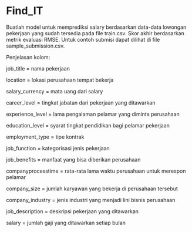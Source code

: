 # Find_IT
Buatlah model untuk memprediksi salary berdasarkan data-data lowongan pekerjaan yang sudah tersedia pada file train.csv. Skor akhir berdasarkan metrik evaluasi RMSE. Untuk contoh submisi dapat dilihat di file sample_submission.csv.

Penjelasan kolom:

job_title = nama pekerjaan

location = lokasi perusahaan tempat bekerja

salary_currency = mata uang dari salary

career_level = tingkat jabatan dari pekerjaan yang ditawarkan

experience_level = lama pengalaman pelamar yang diminta perusahaan

education_level = syarat tingkat pendidikan bagi pelamar pekerjaan

employment_type = tipe kontrak

job_function = kategorisasi jenis pekerjaan

job_benefits = manfaat yang bisa diberikan perusahaan

companyprocesstime = rata-rata lama waktu perusahaan untuk merespon pelamar

company_size = jumlah karyawan yang bekerja di perusahaan tersebut

company_industry = jenis industri yang menjadi lini bisnis perusahaan

job_description = deskripsi pekerjaan yang ditawarkan

salary = jumlah gaji yang ditawarkan setiap bulan

